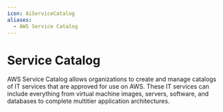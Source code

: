 ```yaml
---
icon: AiServiceCatalog
aliases:
  - AWS Service Catalog
---
```

# Service Catalog
AWS Service Catalog allows organizations to create and manage catalogs of IT services that are approved for use on AWS. These IT services can include everything from virtual machine images, servers, software, and databases to complete multitier application architectures.